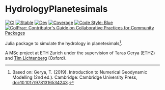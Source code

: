 # HydrologyPlanetesimals

[![CI](https://github.com/BeatHubmann/HydrologyPlanetesimals.jl/workflows/CI/badge.svg?branch=main)](https://github.com/BeatHubmann/HydrologyPlanetesimals.jl/actions/workflows/CI.yml)
[![Stable](https://img.shields.io/badge/docs-stable-blue.svg)](https://BeatHubmann.github.io/HydrologyPlanetesimals.jl/stable)
[![Dev](https://img.shields.io/badge/docs-dev-blue.svg)](https://BeatHubmann.github.io/HydrologyPlanetesimals.jl/dev)
[![Coverage](https://codecov.io/gh/BeatHubmann/HydrologyPlanetesimals.jl/branch/main/graph/badge.svg)](https://codecov.io/gh/BeatHubmann/HydrologyPlanetesimals.jl)
[![Code Style: Blue](https://img.shields.io/badge/code%20style-blue-4495d1.svg)](https://github.com/invenia/BlueStyle)
[![ColPrac: Contributor's Guide on Collaborative Practices for Community Packages](https://img.shields.io/badge/ColPrac-Contributor's%20Guide-blueviolet)](https://github.com/SciML/ColPrac)


Julia package to simulate the hydrology in planetesimals[^1].

A MSc project at ETH Zurich under the supervision of Taras Gerya (ETHZ) and [Tim Lichtenberg](https://github.com/timlichtenberg) (Oxford).

[^1]: Based on: Gerya, T. (2019). Introduction to Numerical Geodynamic Modelling (2nd ed.). Cambridge: Cambridge University Press, [doi:10.1017/9781316534243](https://doi.org/10.1017/9781316534243).
